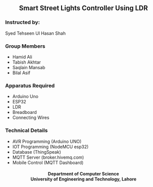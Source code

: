 
<div align="center">
<h2>
Smart Street Lights Controller Using LDR
</h2>
</div>

### Instructed by:
Syed Tehseen Ul Hasan Shah

### Group Members
- Hamid Ali 
- Tabish Akhtar
- Saqlain Mansab
- Bilal Asif

### Apparatus Required
- Arduino Uno
- ESP32
- LDR
- Breadboard
- Connecting Wires

### Technical Details
- AVR Programming (Arduino UNO) 
- IOT Programming (NodeMCU esp32)
- Database (ThingSpeak)
- MQTT Server (broker.hivemq.com)
- Mobile Control (MQTT Dashboard)

<div align="center">
<h4>
Department of Computer Science <br>
University of Engineering and Technology, Lahore
</h4>
<div>